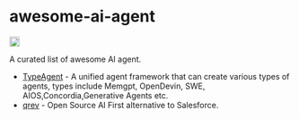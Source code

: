 # awesome-ai-agent

<a href="https://github.com/sindresorhus/awesome"><img src="https://cdn.rawgit.com/sindresorhus/awesome/d7305f38d29fed78fa85652e3a63e154dd8e8829/media/badge.svg" alt="Awesome" height="18"></a>

A curated list of awesome AI agent.

- [TypeAgent](https://github.com/PirateforFreedom/TypeAgent) - A unified agent framework that can create various types of agents, types include Memgpt, OpenDevin, SWE, AIOS,Concordia,Generative Agents etc.
- [qrev](https://github.com/qrev-ai/qrev) - Open Source AI First alternative to Salesforce.
